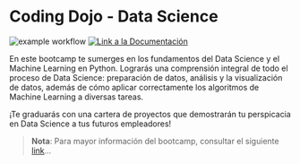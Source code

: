 # Coding Dojo - Data Science

![example workflow](https://github.com/fralfaro/CodingDojo-DataScience/actions/workflows/documentation.yml/badge.svg)
<a href="https://fralfaro.github.io/CodingDojo-DataScience/"><img alt="Link a la Documentación" src="https://img.shields.io/badge/docs-link-brightgreen"></a>

En este bootcamp te sumerges en los fundamentos del Data Science y el Machine Learning en Python. Lograrás una comprensión integral de todo el proceso de Data Science: preparación de datos, análisis y la visualización de datos, además de cómo aplicar correctamente los algoritmos de Machine Learning a diversas tareas.

¡Te graduarás con una cartera de proyectos que demostrarán tu perspicacia en Data Science a tus futuros empleadores!

> **Nota**: Para mayor información del bootcamp, consultar el siguiente [link](https://www.codingdojo.la/data-science/)...











